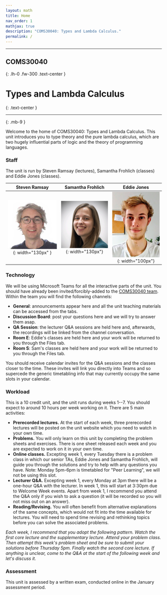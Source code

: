 ```yaml
---
layout: math
title: Home
nav_order: 1
mathjax: true
description: "COMS30040: Types and Lambda Calculus."
permalink: /
---
```


* * * 

## COMS30040
{: .lh-0 .fw-300 .text-center } 

# Types and Lambda Calculus
{: .text-center }

* * *
{: .mb-9 }


Welcome to the home of COMS30040: Types and Lambda Calculus.  This unit introduces you to type theory and the pure lambda calculus, which are two hugely influential parts of logic and the theory of programming languages.  

### Staff

The unit is run by Steven Ramsay (lectures), Samantha Frohlich (classes) and Eddie Jones (classes).

| Steven Ramsay | Samantha Frohlich | Eddie Jones |
|:-------------:|:-----------------:|:-----------:|
|![Steven](wbc.jpg){: width="130px" }|![Sam](Samantha.jpeg){: width="130px"}|![Eddie](Eddie.png){: width="100px"}|

### Technology

We will be using Microsoft Teams for all the interactive parts of the unit.  You should have already been invited/forcibly-added to the [COMS30040 team](https://teams.microsoft.com/l/team/19%3a8806fad2850c4ddbad9664ed047d025d%40thread.tacv2/conversations?groupId=13f59f32-38ba-4183-b70e-522737e1596b&tenantId=b2e47f30-cd7d-4a4e-a5da-b18cf1a4151b).  Within the team you will find the following channels:

  * __General__: announcements appear here and all the unit teaching materials can be accessed from the tabs.
  * __Discussion Board__: post your questions here and we will try to answer them asap.
  * __QA Session__: the lecturer Q&A sessions are held here and, afterwards, the recordings will be linked from the channel conversation.
  * __Room E__: Eddie's classes are held here and your work will be returned to you through the Files tab.
  * __Room S__: Sam's classes are held here and your work will be returned to you through the Files tab.

You should receive calendar invites for the Q&A sessions and the classes closer to the time.  These invites will link you directly into Teams and so supercede the generic timetabling info that may currently occupy the same slots in your calendar.

### Workload

This is a 10 credit unit, and the unit runs during weeks 1--7.  You should expect to around 10 hours per week working on it.  There are 5 main activities:
* __Prerecorded lectures.__ At the start of each week, three prerecorded lectures will be posted on the unit website which you need to watch in your own time.
* __Problems.__ You will only learn on this unit by completing the problem sheets and exercises.  There is one sheet released each week and you are expected to work on it in your own time.
* __Online classes.__  Excepting week 1, every Tuesday there is a problem class in which our senior TAs, Eddie Jones and Samantha Frohlich, will guide you through the solutions and try to help with any questions you have.  Note: Monday 5pm-6pm is timetabled for "Peer Learning", we will not be using this slot.
* __Lecturer Q&A.__ Excepting week 1, every Monday at 3pm there will be a one-hour Q&A with the lecturer.  In week 1, this will start at 3:30pm due to Welcome Week events.  Apart from week 1, I recommend you attend the Q&A only if you wish to ask a question (it will be recorded so you will not miss out on an answer).
* __Reading/Revising.__  You will often benefit from alternative explanations of the same concepts, which would not fit into the time available for lectures.  You will need to spend time revising and rethinking topics before you can solve the associated problems.

*Each week, I recommend that you adopt the following pattern. Watch the first core lecture and the supplementary lecture.  Attend your problem class.  Then attempt this week's problem sheet and be sure to submit your solutions before Thursday 5pm. Finally watch the second core lecture.  If anything is unclear, come to the Q&A at the start of the following week and let's discuss it.*

### Assessment

This unit is assessed by a written exam, conducted online in the January assessment period.
